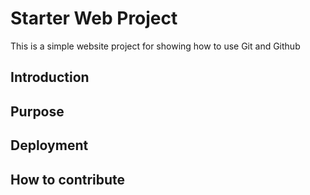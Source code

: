 # Starter Web Project

This is a simple website project for 
showing how to use Git and Github

## Introduction

## Purpose

## Deployment

## How to contribute

